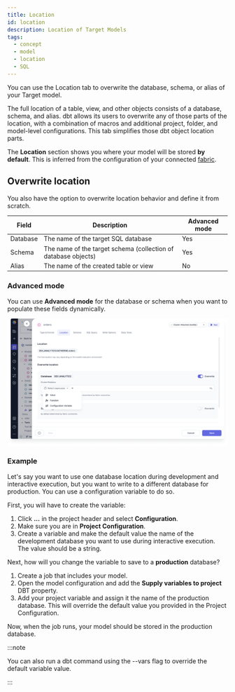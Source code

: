 ```yaml
---
title: Location
id: location
description: Location of Target Models
tags:
  - concept
  - model
  - location
  - SQL
---
```


You can use the Location tab to overwrite the database, schema, or alias of your Target model.

The full location of a table, view, and other objects consists of a database, schema, and alias. dbt allows its users to overwrite any of those parts of the location, with a combination of macros and additional project, folder, and model-level configurations. This tab simplifies those dbt object location parts.

The **Location** section shows you where your model will be stored **by default**. This is inferred from the configuration of your connected [fabric](docs/concepts/fabrics/fabrics.md).

## Overwrite location

You also have the option to overwrite location behavior and define it from scratch.

| Field    | Description                                                    | Advanced mode |
| -------- | -------------------------------------------------------------- | ------------- |
| Database | The name of the target SQL database                            | Yes           |
| Schema   | The name of the target schema (collection of database objects) | Yes           |
| Alias    | The name of the created table or view                          | No            |

### Advanced mode

You can use **Advanced mode** for the database or schema when you want to populate these fields dynamically.

![Location](img/location-overwrite.png)

### Example

Let's say you want to use one database location during development and interactive execution, but you want to write to a different database for production. You can use a configuration variable to do so.

First, you will have to create the variable:

1. Click **...** in the project header and select **Configuration**.
1. Make sure you are in **Project Configuration**.
1. Create a variable and make the default value the name of the development database you want to use during interactive execution. The value should be a string.

Next, how will you change the variable to save to a **production** database?

1. Create a job that includes your model.
1. Open the model configuration and add the **Supply variables to project** DBT property.
1. Add your project variable and assign it the name of the production database. This will override the default value you provided in the Project Configuration.

Now, when the job runs, your model should be stored in the production database.

:::note

You can also run a dbt command using the --vars flag to override the default variable value.

:::
